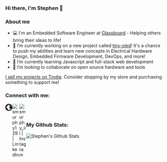 ### Hi there, I'm Stephen 👋

### About me
- :computer: I'm an Embedded Software Engineer at [Glassboard](https://www.glassboard.com/) - Helping others bring their ideas to life!
- 🔭 I’m currently working on a new project called [tiny-oled](https://github.com/stephendpmurphy/tiny-oled.firmware)! It's a chance to push my abilities and learn new concepts in Electrical Hardware Design, Embedded Firmware Development, DevOps, and more!
- 🌱 I’m currently learning Javascript and full-stack web development
- 👯 I’m looking to collaborate on open source hardware and tools

[I sell my projects on Tindie](https://www.tindie.com/stores/stephenmurphy/). Consider stopping by my store and purchasing something to support me!


### Connect with me:
[<img align="left" alt="https://stephendpmurphy.github.io" width="22px" src="https://raw.githubusercontent.com/iconic/open-iconic/master/svg/globe.svg"/>](https://stephendpmurphy.github.io)
[<img align="left" alt="smurphy129 | LinkedIn" width="22px" src="https://cdn.jsdelivr.net/npm/simple-icons@v3/icons/linkedin.svg" />](https://www.linkedin.com/in/smurphy129/)
[<img align="left" alt="smurphy_iii | Instagram" width="22px" src="https://cdn.jsdelivr.net/npm/simple-icons@v3/icons/instagram.svg" />](https://www.instagram.com/smurphy_iii/)
<br />
<br />

### My Github Stats:
<img align="left" alt="Stephen's Github Stats" src="https://github-readme-stats.vercel.app/api?username=stephendpmurphy&show_icons=true&hide_border=true&theme=dark&include_all_commits=true" />
